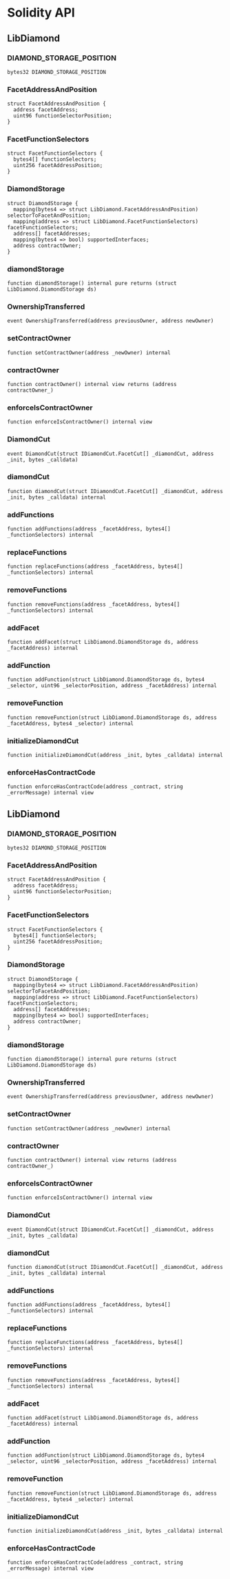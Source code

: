 # Solidity API

## LibDiamond

### DIAMOND_STORAGE_POSITION

```solidity
bytes32 DIAMOND_STORAGE_POSITION
```

### FacetAddressAndPosition

```solidity
struct FacetAddressAndPosition {
  address facetAddress;
  uint96 functionSelectorPosition;
}
```

### FacetFunctionSelectors

```solidity
struct FacetFunctionSelectors {
  bytes4[] functionSelectors;
  uint256 facetAddressPosition;
}
```

### DiamondStorage

```solidity
struct DiamondStorage {
  mapping(bytes4 => struct LibDiamond.FacetAddressAndPosition) selectorToFacetAndPosition;
  mapping(address => struct LibDiamond.FacetFunctionSelectors) facetFunctionSelectors;
  address[] facetAddresses;
  mapping(bytes4 => bool) supportedInterfaces;
  address contractOwner;
}
```

### diamondStorage

```solidity
function diamondStorage() internal pure returns (struct LibDiamond.DiamondStorage ds)
```

### OwnershipTransferred

```solidity
event OwnershipTransferred(address previousOwner, address newOwner)
```

### setContractOwner

```solidity
function setContractOwner(address _newOwner) internal
```

### contractOwner

```solidity
function contractOwner() internal view returns (address contractOwner_)
```

### enforceIsContractOwner

```solidity
function enforceIsContractOwner() internal view
```

### DiamondCut

```solidity
event DiamondCut(struct IDiamondCut.FacetCut[] _diamondCut, address _init, bytes _calldata)
```

### diamondCut

```solidity
function diamondCut(struct IDiamondCut.FacetCut[] _diamondCut, address _init, bytes _calldata) internal
```

### addFunctions

```solidity
function addFunctions(address _facetAddress, bytes4[] _functionSelectors) internal
```

### replaceFunctions

```solidity
function replaceFunctions(address _facetAddress, bytes4[] _functionSelectors) internal
```

### removeFunctions

```solidity
function removeFunctions(address _facetAddress, bytes4[] _functionSelectors) internal
```

### addFacet

```solidity
function addFacet(struct LibDiamond.DiamondStorage ds, address _facetAddress) internal
```

### addFunction

```solidity
function addFunction(struct LibDiamond.DiamondStorage ds, bytes4 _selector, uint96 _selectorPosition, address _facetAddress) internal
```

### removeFunction

```solidity
function removeFunction(struct LibDiamond.DiamondStorage ds, address _facetAddress, bytes4 _selector) internal
```

### initializeDiamondCut

```solidity
function initializeDiamondCut(address _init, bytes _calldata) internal
```

### enforceHasContractCode

```solidity
function enforceHasContractCode(address _contract, string _errorMessage) internal view
```

## LibDiamond

### DIAMOND_STORAGE_POSITION

```solidity
bytes32 DIAMOND_STORAGE_POSITION
```

### FacetAddressAndPosition

```solidity
struct FacetAddressAndPosition {
  address facetAddress;
  uint96 functionSelectorPosition;
}
```

### FacetFunctionSelectors

```solidity
struct FacetFunctionSelectors {
  bytes4[] functionSelectors;
  uint256 facetAddressPosition;
}
```

### DiamondStorage

```solidity
struct DiamondStorage {
  mapping(bytes4 => struct LibDiamond.FacetAddressAndPosition) selectorToFacetAndPosition;
  mapping(address => struct LibDiamond.FacetFunctionSelectors) facetFunctionSelectors;
  address[] facetAddresses;
  mapping(bytes4 => bool) supportedInterfaces;
  address contractOwner;
}
```

### diamondStorage

```solidity
function diamondStorage() internal pure returns (struct LibDiamond.DiamondStorage ds)
```

### OwnershipTransferred

```solidity
event OwnershipTransferred(address previousOwner, address newOwner)
```

### setContractOwner

```solidity
function setContractOwner(address _newOwner) internal
```

### contractOwner

```solidity
function contractOwner() internal view returns (address contractOwner_)
```

### enforceIsContractOwner

```solidity
function enforceIsContractOwner() internal view
```

### DiamondCut

```solidity
event DiamondCut(struct IDiamondCut.FacetCut[] _diamondCut, address _init, bytes _calldata)
```

### diamondCut

```solidity
function diamondCut(struct IDiamondCut.FacetCut[] _diamondCut, address _init, bytes _calldata) internal
```

### addFunctions

```solidity
function addFunctions(address _facetAddress, bytes4[] _functionSelectors) internal
```

### replaceFunctions

```solidity
function replaceFunctions(address _facetAddress, bytes4[] _functionSelectors) internal
```

### removeFunctions

```solidity
function removeFunctions(address _facetAddress, bytes4[] _functionSelectors) internal
```

### addFacet

```solidity
function addFacet(struct LibDiamond.DiamondStorage ds, address _facetAddress) internal
```

### addFunction

```solidity
function addFunction(struct LibDiamond.DiamondStorage ds, bytes4 _selector, uint96 _selectorPosition, address _facetAddress) internal
```

### removeFunction

```solidity
function removeFunction(struct LibDiamond.DiamondStorage ds, address _facetAddress, bytes4 _selector) internal
```

### initializeDiamondCut

```solidity
function initializeDiamondCut(address _init, bytes _calldata) internal
```

### enforceHasContractCode

```solidity
function enforceHasContractCode(address _contract, string _errorMessage) internal view
```

